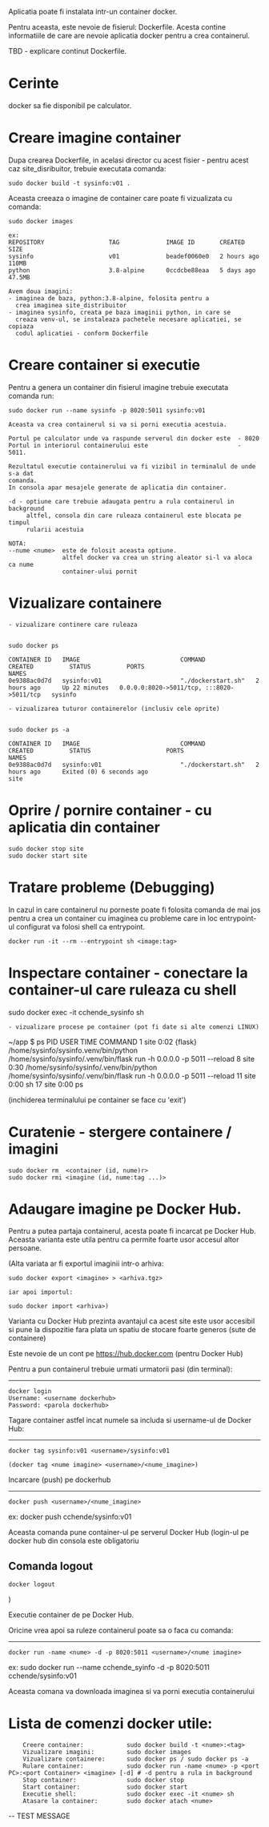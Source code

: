 Aplicatia poate fi instalata intr-un container docker.

Pentru aceasta, este nevoie de fisierul: Dockerfile.
Acesta contine informatiile de care are nevoie aplicatia docker pentru a crea
containerul.

TBD - explicare continut Dockerfile.

# Cerinte

docker sa fie disponibil pe calculator.

# Creare imagine container

Dupa crearea Dockerfile, in acelasi director cu acest fisier - pentru acest caz
site_disribuitor, trebuie executata comanda:

    sudo docker build -t sysinfo:v01 .

Aceasta creeaza o imagine de container care poate fi vizualizata cu comanda:

    sudo docker images

    ex:
    REPOSITORY                  TAG             IMAGE ID       CREATED       SIZE
    sysinfo                     v01             beadef0060e0   2 hours ago   110MB
    python                      3.8-alpine      0ccdcbe88eaa   5 days ago    47.5MB

    Avem doua imagini:
    - imaginea de baza, python:3.8-alpine, folosita pentru a
      crea imaginea site_distribuitor
    - imaginea sysinfo, creata pe baza imaginii python, in care se
      creaza venv-ul, se instaleaza pachetele necesare aplicatiei, se copiaza
      codul aplicatiei - conform Dockerfile

# Creare container si executie

Pentru a genera un container din fisierul imagine trebuie executata comanda run:

    sudo docker run --name sysinfo -p 8020:5011 sysinfo:v01

    Aceasta va crea containerul si va si porni executia acestuia.

    Portul pe calculator unde va raspunde serverul din docker este  - 8020
    Portul in interiorul containerului este                         - 5011.

    Rezultatul executie containerului va fi vizibil in terminalul de unde s-a dat
    comanda.
    In consola apar mesajele generate de aplicatia din container.

    -d - optiune care trebuie adaugata pentru a rula containerul in background
         altfel, consola din care ruleaza containerul este blocata pe timpul
         rularii acestuia

    NOTA:
    --nume <nume>  este de folosit aceasta optiune.
                   altfel docker va crea un string aleator si-l va aloca ca nume
                   container-ului pornit


# Vizualizare containere

    - vizualizare continere care ruleaza


    sudo docker ps

    CONTAINER ID   IMAGE                            COMMAND              CREATED          STATUS          PORTS                                       NAMES
    0e9388ac0d7d   sysinfo:v01                      "./dockerstart.sh"   2 hours ago      Up 22 minutes   0.0.0.0:8020->5011/tcp, :::8020->5011/tcp   sysinfo

    - vizualizarea tuturor containerelor (inclusiv cele oprite)


    sudo docker ps -a

    CONTAINER ID   IMAGE                            COMMAND              CREATED          STATUS                     PORTS                                       NAMES
    0e9388ac0d7d   sysinfo:v01                      "./dockerstart.sh"   2 hours ago      Exited (0) 6 seconds ago                                               site

# Oprire / pornire container - cu aplicatia din container

    sudo docker stop site
    sudo docker start site

# Tratare probleme (Debugging)

In cazul in care containerul nu porneste poate fi folosita comanda de mai jos pentru a
crea un container cu imaginea cu probleme care in loc entrypoint-ul configurat va
folosi shell ca entrypoint.

    docker run -it --rm --entrypoint sh <image:tag>

# Inspectare container - conectare la container-ul care ruleaza cu shell

sudo docker exec -it cchende_sysinfo sh

    - vizualizare procese pe container (pot fi date si alte comenzi LINUX)

~/app $ ps
PID USER TIME COMMAND
1 site 0:02 {flask} /home/sysinfo/sysinfo.venv/bin/python /home/sysinfo/sysinfo/.venv/bin/flask run -h 0.0.0.0 -p 5011 --reload
8 site 0:30 /home/sysinfo/sysinfo/.venv/bin/python /home/sysinfo/sysinfo/.venv/bin/flask run -h 0.0.0.0 -p 5011 --reload
11 site 0:00 sh
17 site 0:00 ps

(inchiderea terminalului pe container se face cu 'exit')

# Curatenie - stergere containere / imagini

    sudo docker rm  <container (id, nume)r>
    sudo docker rmi <imagine (id, nume:tag ...)>

# Adaugare imagine pe Docker Hub.

Pentru a putea partaja containerul, acesta poate fi incarcat pe Docker Hub.
Aceasta varianta este utila pentru ca permite foarte usor accesul altor persoane.

(Alta variata ar fi exportul imaginii intr-o arhiva:

    sudo docker export <imagine> > <arhiva.tgz>

    iar apoi importul:

    sudo docker import <arhiva>)

Varianta cu Docker Hub prezinta avantajul ca acest site este usor accesibil si
pune la dispozitie fara plata un spatiu de stocare foarte generos (sute de containere)

Este nevoie de un cont pe https://hub.docker.com (pentru Docker Hub)

Pentru a pun containerul trebuie urmati urmatorii pasi (din terminal):

---

    docker login
    Username: <username dockerhub>
    Password: <parola dockerhub>

Tagare container astfel incat numele sa includa si username-ul de Docker Hub:

---

    docker tag sysinfo:v01 <username>/sysinfo:v01

    (docker tag <nume imagine> <username>/<nume_imagine>)

Incarcare (push) pe dockerhub

---

    docker push <username>/<nume_imagine>

ex:
docker push cchende/sysinfo:v01

Aceasta comanda pune container-ul pe serverul Docker Hub
(login-ul pe docker hub din consola este obligatoriu

## Comanda logout

    docker logout

)

Executie container de pe Docker Hub.

Oricine vrea apoi sa ruleze containerul poate sa o faca cu comanda:

---

    docker run -name <nume> -d -p 8020:5011 <username>/<nume imagine>

ex:
sudo docker run --name cchende_syinfo -d -p 8020:5011 cchende/sysinfo:v01

Aceasta comana va downloada imaginea si va porni executia containerului

# Lista de comenzi docker utile:

        Creere container:            sudo docker build -t <nume>:<tag>
        Vizualizare imagini:         sudo docker images
        Vizualizare containere:      sudo docker ps / sudo docker ps -a
        Rulare container:            sudo docker run -name <nume> -p <port PC>:<port Container> <imagine> [-d] # -d pentru a rula in background
        Stop container:              sudo docker stop
        Start container:             sudo docker start
        Executie shell:              sudo docker exec -it <nume> sh
        Atasare la container:        sudo docker atach <nume>

-- TEST MESSAGE
